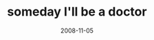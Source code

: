 ---
layout: base.njk
title : 'someday I&#39;ll be a doctor' 
view_title : 'someday I&#39;ll be a doctor' 
year : '2008' 
date : '2008-11-05' 
img_file : '/drawing/somedayillbeadoctor.jpg' 
html_file : 'somedayillbeadoctor' 
next_html : 'imcryingontheinside.html' 
year_order : '497' 
permalink : "title/{{html_file}}.html"
---